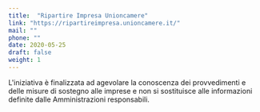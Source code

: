 ```yaml
---
title:  "Ripartire Impresa Unioncamere"
link: "https://ripartireimpresa.unioncamere.it/"
mail: ""
phone: ""
date: 2020-05-25
draft: false
weight: 1
---
```


L'iniziativa è finalizzata ad agevolare la conoscenza dei provvedimenti e delle misure di sostegno alle imprese e non si sostituisce alle informazioni definite dalle Amministrazioni responsabili.
